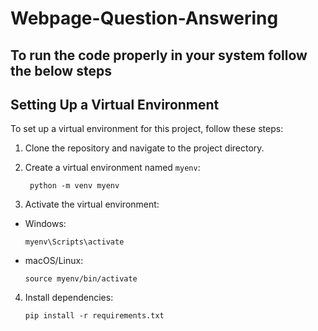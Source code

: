 ﻿# Webpage-Question-Answering

## To run the code properly in your system follow the below steps

## Setting Up a Virtual Environment

To set up a virtual environment for this project, follow these steps:

1. Clone the repository and navigate to the project directory.
2. Create a virtual environment named `myenv`:
   ```
    python -m venv myenv 
    ```

4. Activate the virtual environment:
- Windows:
  ```
  myenv\Scripts\activate
  ```
- macOS/Linux:
  ```
  source myenv/bin/activate
  ```
4. Install dependencies:
   ```
   pip install -r requirements.txt
   ```
